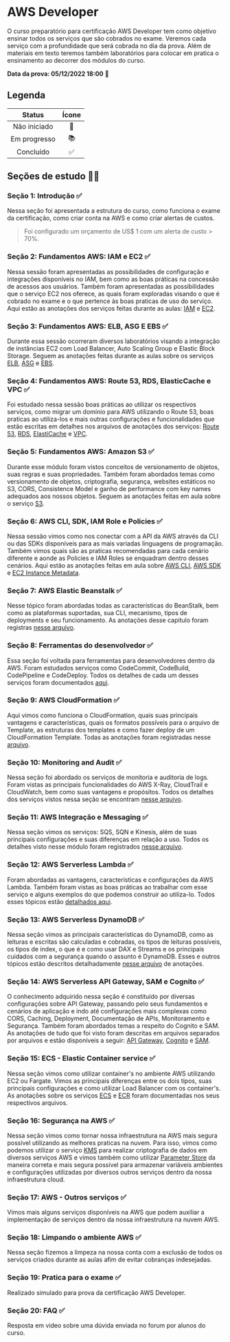 # AWS Developer

O curso preparatório para certificação AWS Developer tem como objetivo ensinar todos os serviços que são cobrados no exame. Veremos cada serviço com a profundidade que será cobrada no dia da prova. Além de materiais em texto teremos também laboratórios para colocar em pratica o ensinamento ao decorrer dos módulos do curso.

**Data da prova: 05/12/2022 18:00** 📝

## Legenda

|    Status    | Ícone |
| :----------: | :---: |
| Não iniciado |  📌   |
| Em progresso |  📚   |
|  Concluído   |  ✅   |

## Seções de estudo ✍🏼

### Seção 1: Introdução ✅

Nessa seção foi apresentada a estrutura do curso, como funciona o exame da certificação, como criar conta na AWS e como criar alertas de custos.

> Foi configurado um orçamento de US$ 1 com um alerta de custo > 70%.

### Seção 2: Fundamentos AWS: IAM e EC2 ✅

Nessa sessão foram apresentadas as possibilidades de configuração e integrações disponíveis no IAM, bem como as boas práticas na concessão de acessos aos usuários. Também foram apresentadas as possibilidades que o serviço EC2 nos oferece, as quais foram exploradas visando o que é cobrado no exame e o que pertence às boas praticas de uso do serviço.
Aqui estão as anotações dos serviços feitas durante as aulas: [IAM](./notes/IAM.md) e [EC2](./notes/EC2.md).

### Seção 3: Fundamentos AWS: ELB, ASG E EBS ✅

Durante essa sessão ocorreram diversos laboratórios visando a integração de instâncias EC2 com Load Balancer, Auto Scaling Group e Elastic Block Storage.
Seguem as anotações feitas durante as aulas sobre os serviços
[ELB](./notes/EC2.md), [ASG](./notes/EC2.md) e [EBS](./notes/EC2.md).

### Seção 4: Fundamentos AWS: Route 53, RDS, ElasticCache e VPC ✅

Foi estudado nessa sessão boas práticas ao utilizar os respectivos serviços, como migrar um domínio para AWS utilizando o Route 53, boas praticas ao utiliza-los e mais outras configurações e funcionalidades que estão escritas em detalhes nos arquivos de anotações dos serviços: [Route 53](./notes/Route%2053.md), [RDS](./notes//RDS.md), [ElastiCache](./notes/ElastiCache.md) e [VPC](./notes/VPC.md).

### Seção 5: Fundamentos AWS: Amazon S3 ✅

Durante esse módulo foram vistos conceitos de versionamento de objetos, suas regras e suas propriedades. Também foram abordados temas como versionamento de objetos, criptografia, segurança, websites estáticos no S3, CORS, Consistence Model e ganho de performance com key names adequados aos nossos objetos. Seguem as anotações feitas em aula sobre o serviço [S3](./notes/S3.md).

### Seção 6: AWS CLI, SDK, IAM Role e Policies ✅

Nessa sessão vimos como nos conectar com a API da AWS através da CLI ou das SDKs disponíveis para as mais variadas linguagens de programação. Também vimos quais são as praticas recomendadas para cada cenário diferente e aonde as Policies e IAM Roles se enquadram dentro desses cenários. Aqui estão as anotações feitas em aula sobre [AWS CLI](./notes/AWS%20CLI.md), [AWS SDK](./notes/AWS%20SDK.md) e [EC2 Instance Metadata](./notes/EC2.md).

### Seção 7: AWS Elastic Beanstalk ✅

Nesse tópico foram abordadas todas as características do BeanStalk, bem como as plataformas suportadas, sua CLI, mecanismo, tipos de deployments e seu funcionamento.
As anotações desse capitulo foram registras [nesse arquivo](./notes/ElasticBeanStalk.md).

### Seção 8: Ferramentas do desenvolvedor ✅

Essa seção foi voltada para ferramentas para desenvolvedores dentro da AWS. Foram estudados serviços como CodeCommit, CodeBuild, CodePipeline e CodeDeploy. Todos os detalhes de cada um desses serviços foram documentados [aqui](./notes/AWS%20CICD.md).

### Seção 9: AWS CloudFormation ✅

Aqui vimos como funciona o CloudFormation, quais suas principais vantagens e características, quais os formatos possíveis para o arquivo de Template, as estruturas dos templates e como fazer deploy de um CloudFormation Template.
Todas as anotações foram registradas nesse [arquivo](./notes/AWS%20CloudFormation.md).

### Seção 10: Monitoring and Audit ✅

Nessa seção foi abordado os serviços de monitoria e auditoria de logs. Foram vistas as principais funcionalidades do AWS X-Ray, CloudTrail e CloudWatch, bem como suas vantagens e propósitos.
Todos os detalhes dos serviços vistos nessa seção se encontram [nesse arquivo](./notes/AWS%20Monitoring%2C%20audit%20and%20troubleshooting.md).

### Seção 11: AWS Integração e Messaging ✅

Nessa seção vimos os serviços: SQS, SQN e Kinesis, além de suas principais configurações e suas diferenças em relação a uso. Todos os detalhes visto nesse módulo foram registrados [nesse arquivo](./notes/Messaging.md).

### Seção 12: AWS Serverless Lambda ✅

Foram abordadas as vantagens, características e configurações da AWS Lambda. Também foram vistas as boas práticas ao trabalhar com esse serviço e alguns exemplos do que podemos construir ao utiliza-lo. Todos esses tópicos estão [detalhados aqui](./notes/AWS%20Serverless.md).

### Seção 13: AWS Serverless DynamoDB ✅

Nessa seção vimos as principais características do DynamoDB, como as leituras e escritas são calculadas e cobradas, os tipos de leituras possíveis, os tipos de index, o que é e como usar DAX e Streams e os principais cuidados com a segurança quando o assunto é DynamoDB. Esses e outros tópicos estão descritos detalhadamente [nesse arquivo](./notes/AWS%20DynamoDB%20Serverless.md) de anotações.

### Seção 14: AWS Serverless API Gateway, SAM e Cognito ✅

O conhecimento adquirido nessa seção é constituído por diversas configurações sobre API Gateway, passando pelo seus fundamentos e cenários de aplicação e indo até configurações mais complexas como CORS, Caching, Deployment, Documentação de APIs, Monitoramento e Segurança. Também foram abordados temas a respeito do Cognito e SAM. As anotações de tudo que foi visto foram descritas em arquivos separados por arquivos e estão disponíveis a seguir: [API Gateway](./notes/AWS%20API%20Gateway.md), [Cognito](./notes/AWS%20Cognito.md) e [SAM](./notes/AWS%20SAM.md).

### Seção 15: ECS - Elastic Container service ✅

Nessa seção vimos como utilizar container's no ambiente AWS utilizando EC2 ou Fargate. Vimos as principais diferenças entre os dois tipos, suas principais configurações e como utilizar Load Balancer com os container's. As anotações sobre os serviços [ECS](./notes/AWS%20ECS.md) e [ECR](./notes/AWS%20ECR.md) foram documentadas nos seus respectivos arquivos.

### Seção 16: Segurança na AWS ✅

Nessa seção vimos como tornar nossa infraestrutura na AWS mais segura possível utilizando as melhores praticas na nuvem. Para isso, vimos como podemos utilizar o serviço [KMS](./notes/AWS%20KMS.md) para realizar criptografia de dados em diversos serviços AWS e vimos também como utilizar [Parameter Store](./notes/AWS%20Parameter%20Store.md) da maneira correta e mais segura possível para armazenar variáveis ambientes e configurações utilizadas por diversos outros serviços dentro da nossa infraestrutura cloud.

### Seção 17: AWS - Outros serviços ✅

Vimos mais alguns serviços disponíveis na AWS que podem auxiliar a implementação de serviços dentro da nossa infraestrutura na nuvem AWS.

### Seção 18: Limpando o ambiente AWS ✅

Nessa seção fizemos a limpeza na nossa conta com a exclusão de todos os serviços criados durante as aulas afim de evitar cobranças indesejadas.

### Seção 19: Pratica para o exame ✅

Realizado simulado para prova da certificação AWS Developer.

### Seção 20: FAQ ✅

Resposta em video sobre uma dúvida enviada no forum por alunos do curso.
